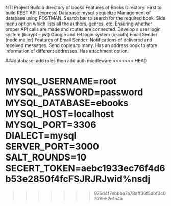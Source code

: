 NTI Project
Build a directory of books
Features of Books Directory:
First to build REST API (express)
Database: mysql-sequelize
Management of database using POSTMAN.
Search bar to search for the required book.
Side menu option which lists all the authors, genres, etc.
Ensuring whether proper API calls are made and routes are connected.
Develop a user login system (bcrypt – jwt)
Google and FB login system (o-auth)
Email Sender (node mailer)
Features of Email Sender:
Notifications of delivered and received messages.
Send copies to many.
Has an address book to store information of different addresses.
Has attachment option.


###database:
add roles then add auth middleware
<<<<<<< HEAD


MYSQL_USERNAME=root
MYSQL_PASSWORD=password
MYSQL_DATABASE=ebooks
MYSQL_HOST=localhost
MYSQL_PORT=3306
DIALECT=mysql
SERVER_PORT=3000
SALT_ROUNDS=10
SECERT_TOKEN=aebc1933ec76f4d6b53e2850f4fcFSJRJRJwid%nsdj
=======
>>>>>>> 975d4f7ebbba7a78aff36f5dbf3c0376e52e1b4a
